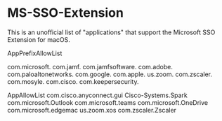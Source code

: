 # MS-SSO-Extension

This is an unofficial list of "applications" that support the Microsoft SSO Extension for macOS.

AppPrefixAllowList

com.microsoft.
com.jamf.
com.jamfsoftware.
com.adobe.
com.paloaltonetworks.
com.google.
com.apple.
us.zoom.
com.zscaler.
com.mosyle.
com.cisco.
com.keepersecurity.

AppAllowList
com.cisco.anyconnect.gui
Cisco-Systems.Spark
com.microsoft.Outlook
com.microsoft.teams
com.microsoft.OneDrive
com.microsoft.edgemac
us.zoom.xos
com.zscaler.Zscaler

